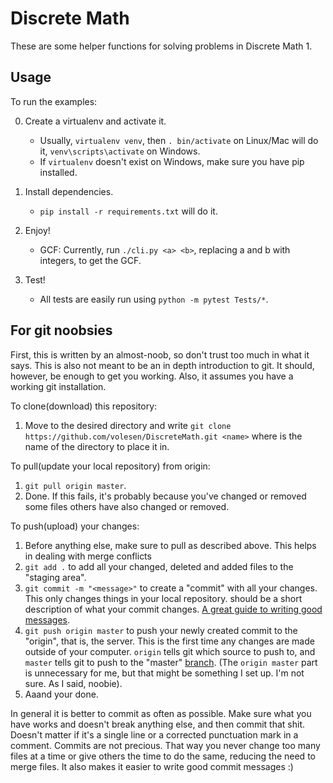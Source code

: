 # Discrete Math

These are some helper functions for solving problems in Discrete Math 1.


## Usage
To run the examples:

0. Create a virtualenv and activate it.
	* Usually, `virtualenv venv`, then `. bin/activate` on Linux/Mac will do it,
	`venv\scripts\activate` on Windows.
	* If `virtualenv` doesn't exist on Windows, make sure you have pip installed.

1. Install dependencies.
	* `pip install -r requirements.txt` will do it.

2. Enjoy!
	* GCF: Currently, run `./cli.py <a> <b>`, replacing a and b with integers,
	to get the GCF.

3. Test!
	* All tests are easily run using `python -m pytest Tests/*`.

## For git noobsies
First, this is written by an almost-noob, so don't trust too much in what it says. This is also not meant to be an in depth introduction to git. It should, however, be enough to get you working. Also, it assumes you have a working git installation.

To clone(download) this repository:
   1. Move to the desired directory and write `git clone https://github.com/volesen/DiscreteMath.git <name>` where <name> is the name of the directory to place it in.

To pull(update your local repository) from origin:
   1. `git pull origin master`.
   2. Done. If this fails, it's probably because you've changed or removed some files others have also changed or removed.

To push(upload) your changes:
   1. Before anything else, make sure to pull as described above. This helps in dealing with merge conflicts
   2. `git add .` to add all your changed, deleted and added files to the "staging area".
   3. `git commit -m "<message>"` to create a "commit" with all your changes. This only changes things in your local repository. <message> should be a short description of what your commit changes. [A great guide to writing good messages](https://chris.beams.io/posts/git-commit/).
   4. `git push origin master` to push your newly created commit to the "origin", that is, the server. This is the first time any changes are made outside of your computer. `origin` tells git which source to push to, and `master` tells git to push to the "master" [branch](https://git-scm.com/book/en/v2/Git-Branching-Basic-Branching-and-Merging). (The `origin master` part is unnecessary for me, but that might be something I set up. I'm not sure. As I said, noobie).
   5. Aaand your done.

In general it is better to commit as often as possible. Make sure what you have works and doesn't break anything else, and then commit that shit. Doesn't matter if it's a single line or a corrected punctuation mark in a comment. Commits are not precious. That way you never change too many files at a time or give others the time to do the same, reducing the need to merge files. It also makes it easier to write good commit messages :)
